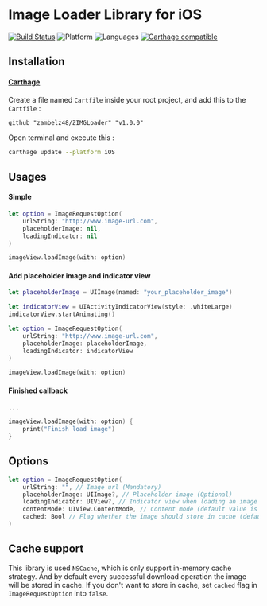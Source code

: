 # Image Loader Library for iOS

[![Build Status](https://travis-ci.com/zambelz48/ZIMGLoader.svg?branch=master)](https://travis-ci.com/zambelz48/ZIMGLoader)
![Platform](https://img.shields.io/badge/platforms-iOS-blue.svg)
![Languages](https://img.shields.io/badge/languages-Swift-blue.svg)
[![Carthage compatible](https://img.shields.io/badge/Carthage-compatible-4BC51D.svg?style=flat)](https://github.com/Carthage/Carthage)

## Installation

#### [Carthage](https://github.com/Carthage/Carthage)
Create a file named `Cartfile` inside your root project, and add this to the `Cartfile` :
```
github "zambelz48/ZIMGLoader" "v1.0.0"
```
Open terminal and execute this :
```bash
carthage update --platform iOS
```

## Usages

#### Simple
```swift
let option = ImageRequestOption(
	urlString: "http://www.image-url.com",
	placeholderImage: nil,
	loadingIndicator: nil
)

imageView.loadImage(with: option)
```

#### Add placeholder image and indicator view
```swift
let placeholderImage = UIImage(named: "your_placeholder_image")

let indicatorView = UIActivityIndicatorView(style: .whiteLarge)
indicatorView.startAnimating()

let option = ImageRequestOption(
	urlString: "http://www.image-url.com",
	placeholderImage: placeholderImage,
	loadingIndicator: indicatorView
)

imageView.loadImage(with: option)
```

#### Finished callback
```swift
...

imageView.loadImage(with: option) {
	print("Finish load image")
}
```

## Options
```swift
let option = ImageRequestOption(
	urlString: "", // Image url (Mandatory)
	placeholderImage: UIImage?, // Placeholder image (Optional)
	loadingIndicator: UIView?, // Indicator view when loading an image (Optional)
	contentMode: UIView.ContentMode, // Content mode (default value is : `.scaleToFill`)
	cached: Bool // Flag whether the image should store in cache (default value is : `true`)
)
```

## Cache support
This library is used `NSCache`, which is only support in-memory cache strategy. And by default every successful download operation the image will be stored in cache. If you don't want to store in cache, set `cached` flag in `ImageRequestOption` into `false`.
